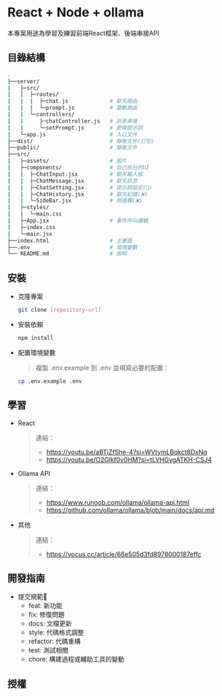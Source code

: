 # React + Node + ollama
本專案用途為學習及練習前端React框架、後端串接API

## 目錄結構
```bash
.
├──server/
|   ├─src/
|   |  ├─routes/
|   |  |  ├─chat.js             # 聊天路由
|   |  |  └─prompt.js           # 變數路由
|   |  └─controllers/
|   |     ├─chatController.js   # 訊息串接
|   |     └─setPrompt.js        # 更換提示詞
|   └─app.js                    # 入口文件
├──dist/                        # 靜態文件(打包)
├──public/                      # 靜態文件
├──src/
|   ├─assets/                   # 圖片
|   ├─components/               # 自己拆分的UI
|   |  ├─ChatInput.jsx          # 聊天輸入框
|   |  ├─ChatMessage.jsx        # 聊天訊息
|   |  ├─ChatSetting.jsx        # 提示詞設定(🔺)
|   |  ├─ChatHistory.jsx        # 聊天紀錄(❌)
|   |  └─SideBar.jsx            # 側邊欄(❌)
|   ├─styles/           
|   |  └─main.css
|   ├─App.jsx                   # 事件呼叫邏輯
|   ├─index.css
|   └─main.jsx
├──index.html                   # 主畫面
├──.env                         # 環境變數
└── README.md                   # 說明
```
## 安裝
- 克隆專案
    ```bash
    git clone [repository-url]
    ```

- 安裝依賴
    ```bash
    npm install
    ```

- 配置環境變數
     > 複製 .env.example 到 .env 並填寫必要的配置：
    ```bash
    cp .env.example .env
    ```   

## 學習
- React 
    > 連結：  
    > - https://youtu.be/aBTiZfShe-4?si=WVtymLBqkct8DxNq
    > - https://youtu.be/O2Glkf0v0HM?si=tLVHGvgATKH-CSJ4
- Ollama API
    > 連結：
    > - https://www.runoob.com/ollama/ollama-api.html 
    > - https://github.com/ollama/ollama/blob/main/docs/api.md
- 其他
    > 連結：
    > - https://vocus.cc/article/66e505d3fd8978000187effc   

## 開發指南

- 提交規範📖
    - feat: 新功能
    - fix: 修復問題
    - docs: 文檔更新
    - style: 代碼格式調整
    - refactor: 代碼重構
    - test: 測試相關
    - chore: 構建過程或輔助工具的變動

## 授權
<!-- - MIT License -->